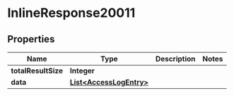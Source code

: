 

# InlineResponse20011

## Properties

Name | Type | Description | Notes
------------ | ------------- | ------------- | -------------
**totalResultSize** | **Integer** |  | 
**data** | [**List&lt;AccessLogEntry&gt;**](AccessLogEntry.md) |  | 



